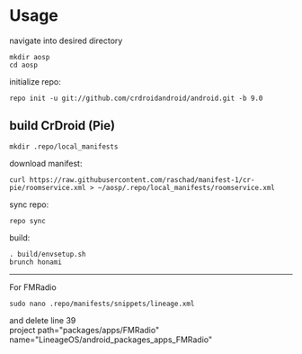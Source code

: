 Usage
=====
navigate into desired directory
    
    mkdir aosp
    cd aosp
    
initialize repo:

    repo init -u git://github.com/crdroidandroid/android.git -b 9.0

build CrDroid (Pie)
---------------
    mkdir .repo/local_manifests
    
download manifest: 

    curl https://raw.githubusercontent.com/raschad/manifest-1/cr-pie/roomservice.xml > ~/aosp/.repo/local_manifests/roomservice.xml

sync repo:

    repo sync

build:

    . build/envsetup.sh
    brunch honami
---------------------------------------------------------------------------------------------------------------------------------------
For FMRadio
    
    sudo nano .repo/manifests/snippets/lineage.xml
and delete line 39   
project path="packages/apps/FMRadio" name="LineageOS/android_packages_apps_FMRadio" 
   
